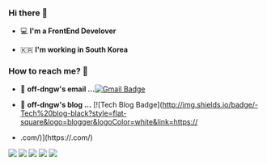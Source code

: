### Hi there 👋   

 - 💻   **I'm a FrontEnd Develover**    

 - 🇰🇷  **I'm working in South Korea**

### How to reach me? 🤔

- 📮  **off-dngw's email ...**[![Gmail Badge](https://img.shields.io/badge/Gmail-d14836?style=flat-square&logo=Gmail&logoColor=white&link=mailto:fomagran6@gmail.com)](mailto:rlaehddn0729@gmail.com)

- 📒  **off-dngw's blog ...** [![Tech Blog Badge](http://img.shields.io/badge/-Tech%20blog-black?style=flat-square&logo=blogger&logoColor=white&link=https://
- .com/)](https://.com/)
 

<img src="https://img.shields.io/badge/Python-3766AB?style=flat-square&logo=Python&logoColor=white"/>
<img src="https://img.shields.io/badge/Eclipse-3766AB?style=flat-square&logo=Python&logoColor=white"/>
<img src="https://img.shields.io/badge/JavaScript-3766AB?style=flat-square&logo=Python&logoColor=white"/>
<img src="https://img.shields.io/badge/Apache tomcat-3766AB?style=flat-square&logo=Python&logoColor=white"/>
<img src="https://img.shields.io/badge/Xcode-3766AB?style=flat-square&logo=Python&logoColor=white"/>

 
 
